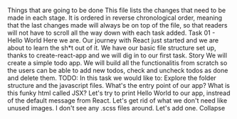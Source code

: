 Things that are going to be done
This file lists the changes that need to be made in each stage. It is ordered in reverse chronological order, meaning that the last changes made will always be on top of the file, so that readers will not have to scroll all the way down with each task added.
Task 01 - Hello World
Here we are. Our journey with React just started and we are about to learn the sh*t out of it. We have our basic file structure set up, thanks to create-react-app and we will dig in to our first task.
Story We will create a simple todo app. We will build all the functionalitis from scratch so the users can be able to add new todos, check and uncheck todos as done and delete them.
TODO:
In this task we would like to:
Explore the folder structure and the javascript files. What's the entry point of our app? What is this funky html called JSX?
Let's try to print Hello World to our app, instread of the default message from React.
Let's get rid of what we don't need like unused images.
I don't see any .scss files around. Let's add one.
Collapse




